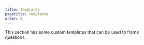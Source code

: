 ```yaml
---
title: Templates
pagetitle: Templates
order: 8
---
```


This section has some custom templates that can be used to frame questions.